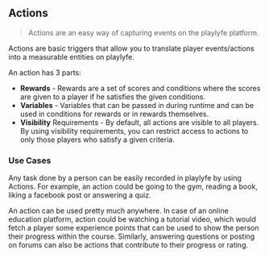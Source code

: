 ## Actions

> Actions are an easy way of capturing events on the playlyfe platform.

Actions are basic triggers that allow you to translate player events/actions into a measurable entities on playlyfe.

An action has 3 parts:

* **Rewards** - Rewards are a set of scores and conditions where the scores are given to a player if he satisfies the given conditions.
* **Variables** - Variables that can be passed in during runtime and can be used in conditions for rewards or in rewards themselves.
* **Visibility** Requirements - By default, all actions are visible to all players. By using visibility requirements, you can restrict access to actions to only those players who satisfy a given criteria.

### Use Cases

Any task done by a person can be easily recorded in playlyfe by using Actions. For example, an action could be going to the gym, reading a book, liking a facebook post or answering a quiz.

An action can be used pretty much anywhere. In case of an online education platform, action could be watching a tutorial video, which would fetch a player some experience points that can be used to show the person their progress within the course. Similarly, answering questions or posting on forums can also be actions that contribute to their progress or rating.
